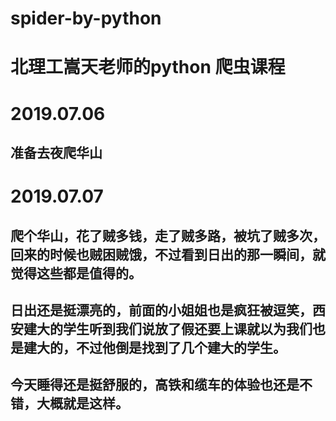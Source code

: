 # spider-by-python

# 北理工嵩天老师的python 爬虫课程

# 2019.07.06
## 准备去夜爬华山


# 2019.07.07
## 爬个华山，花了贼多钱，走了贼多路，被坑了贼多次，回来的时候也贼困贼饿，不过看到日出的那一瞬间，就觉得这些都是值得的。

## 日出还是挺漂亮的，前面的小姐姐也是疯狂被逗笑，西安建大的学生听到我们说放了假还要上课就以为我们也是建大的，不过他倒是找到了几个建大的学生。

## 今天睡得还是挺舒服的，高铁和缆车的体验也还是不错，大概就是这样。